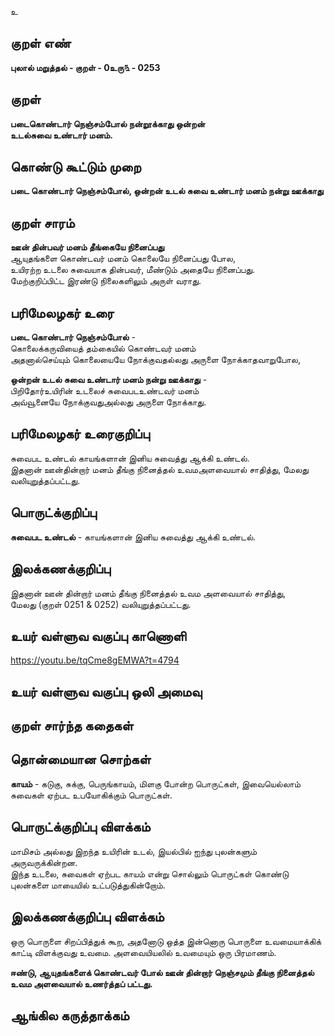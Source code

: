 உ

## குறள் எண் 

**புலால் மறுத்தல் - குறள் - 0உரு௩ - 0253**  

## குறள் 

**படைகொண்டார் நெஞ்சம்போல் நன்றூக்காது ஒன்றன்  
உடல்சுவை உண்டார் மனம்.**

## கொண்டு கூட்டும் முறை

**படை கொண்டார் நெஞ்சம்போல், ஒன்றன் உடல் சுவை உண்டார் மனம் நன்று ஊக்காது**

## குறள் சாரம்   

**ஊன் தின்பவர் மனம் தீங்கையே நினைப்பது**  
ஆயுதங்களை கொண்டவர் மனம் கொலையே நினைப்பது போல,  
உயிரற்ற உடலை சுவையாக தின்பவர், மீண்டும் அதையே நினைப்பது.  
மேற்குறிப்பிட்ட இரண்டு நிலைகளிலும் அருள் வராது.

## பரிமேலழகர் உரை

**படை கொண்டார் நெஞ்சம்போல்** -  
கொலைக்கருவியைத் தம்கையில் கொண்டவர் மனம்   
அதனால்செய்யும் கொலையையே நோக்குவதல்லது அருளை நோக்காதவாறுபோல,  

**ஒன்றன் உடல் சுவை உண்டார் மனம் நன்று ஊக்காது** -   
பிறிதோர்உயிரின் உடலைச் சுவைபடஉண்டவர் மனம்  
அவ்வூனையே நோக்குவதுஅல்லது அருளை நோக்காது.   

## பரிமேலழகர் உரைகுறிப்பு   

சுவைபட உண்டல் காயங்களான் இனிய சுவைத்து ஆக்கி உண்டல்.  
இதனான் ஊன்தின்றார் மனம் தீங்கு நினைத்தல் உவமஅளவையால் சாதித்து, மேலது வலியுறுத்தப்பட்டது.  

## பொருட்க்குறிப்பு 

**சுவைபட உண்டல்** - காயங்களான் இனிய சுவைத்து ஆக்கி உண்டல்.

## இலக்கணக்குறிப்பு  

இதனான் ஊன் தின்றார் மனம் தீங்கு நினைத்தல் உவம அளவையால் சாதித்து,  
மேலது (குறள் 0251 & 0252) வலியுறுத்தப்பட்டது.  

## உயர் வள்ளுவ வகுப்பு காணொளி

https://youtu.be/tqCme8gEMWA?t=4794

## உயர் வள்ளுவ வகுப்பு ஒலி அமைவு 

 
## குறள் சார்ந்த கதைகள் 


## தொன்மையான சொற்கள்

**காயம்** - கடுகு, சுக்கு, பெருங்காயம், மிளகு போன்ற பொருட்கள், இவையெல்லாம் சுவைகள் ஏற்பட உபயோகிக்கும் பொருட்கள்.  

## பொருட்க்குறிப்பு விளக்கம்

மாமிசம் அல்லது இறந்த உயிரின் உடல், இயல்பில் ஐந்து புலன்களும் அருவருக்கின்றன.   
இந்த உடலை, சுவைகள் ஏற்பட காயம் என்று சொல்லும் பொருட்கள் கொண்டு புலன்களை மாயையில் உட்படுத்துகின்றோம்.

## இலக்கணக்குறிப்பு விளக்கம்

ஒரு பொருளை சிறப்பித்துக் கூற, அதனோடு ஒத்த இன்னொரு பொருளை உவமையாக்கிக் காட்டி விளக்குவது உவமை. அளவையியலில் உவமையும் ஒரு பிரமாணம்.  

**ஈண்டு, ஆயுதங்களைக் கொண்டவர் போல் ஊன் தின்றார் நெஞ்சமும் தீங்கு நினைத்தல் உவம அளவையால் உணர்த்தப் பட்டது.**  

## ஆங்கில கருத்தாக்கம் 


